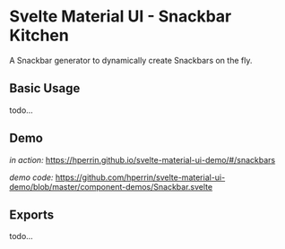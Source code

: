 # Svelte Material UI - Snackbar Kitchen

A Snackbar generator to dynamically create Snackbars on the fly.

## Basic Usage

todo...

## Demo

*in action:* https://hperrin.github.io/svelte-material-ui-demo/#/snackbars

*demo code:* https://github.com/hperrin/svelte-material-ui-demo/blob/master/component-demos/Snackbar.svelte

## Exports

todo...